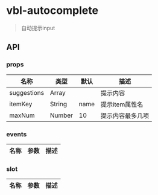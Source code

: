 # vbl-autocomplete

>自动提示input

## API

### props
|名称|类型|默认|描述
|----|----|----|----
|suggestions|Array||提示内容
|itemKey|String|name|提示item属性名
|maxNum|Number|10|提示内容最多几项

### events
|名称|参数|描述
|----|----|----

### slot
|名称|参数|描述
|----|----|----

